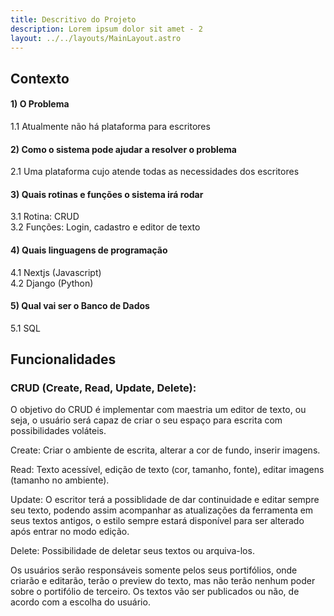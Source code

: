 ```yaml
---
title: Descritivo do Projeto
description: Lorem ipsum dolor sit amet - 2
layout: ../../layouts/MainLayout.astro
---
```

  
## Contexto
#### 1)	O Problema
 1.1	Atualmente não há plataforma para escritores

#### 2)	Como o sistema pode ajudar a resolver o problema
 2.1	Uma plataforma cujo atende todas as necessidades dos escritores

#### 3)	Quais rotinas e funções o sistema irá rodar
 3.1	Rotina: CRUD  
 3.2	Funções: Login, cadastro e editor de texto

#### 4)	Quais linguagens de programação
 4.1	Nextjs (Javascript)  
 4.2	Django (Python)

#### 5)	Qual vai ser o Banco de Dados
 5.1	SQL

## Funcionalidades

### CRUD (Create, Read, Update, Delete):
O objetivo do CRUD é implementar com maestria um editor de texto, ou seja, o usuário será capaz de criar o seu espaço para escrita com possibilidades voláteis.

Create: Criar o ambiente de escrita, alterar a cor de fundo, inserir imagens.

Read: Texto acessível, edição de texto (cor, tamanho, fonte), editar imagens (tamanho no ambiente).

Update: O escritor terá a possiblidade de dar continuidade e editar sempre seu texto, podendo assim acompanhar as atualizações da ferramenta em seus textos antigos, o estilo sempre estará disponível para ser alterado após entrar no modo edição.

Delete: Possibilidade de deletar seus textos ou arquiva-los.

Os usuários serão responsáveis somente pelos seus portifólios, onde criarão e editarão, terão o preview do texto, mas não terão nenhum poder sobre o portifólio de terceiro. Os textos vão ser publicados ou não, de acordo com a escolha do usuário.

